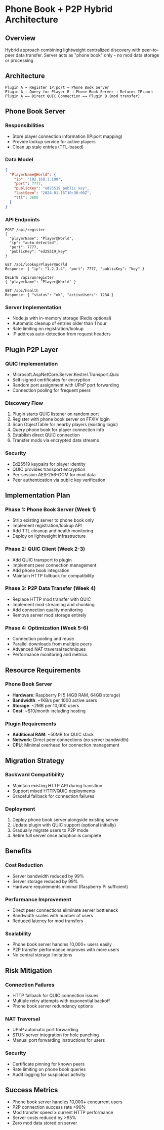 # Phone Book + P2P Hybrid Architecture

## Overview

Hybrid approach combining lightweight centralized discovery with peer-to-peer data transfer. Server acts as "phone book" only - no mod data storage or processing.

## Architecture

```
Plugin A → Register IP:port → Phone Book Server
Plugin A → Query for Player B → Phone Book Server → Returns IP:port
Plugin A ←→ Direct QUIC Connection ←→ Plugin B (mod transfer)
```

## Phone Book Server

### Responsibilities
- Store player connection information (IP:port mapping)
- Provide lookup service for active players
- Clean up stale entries (TTL-based)

### Data Model
```json
{
  "PlayerName@World": {
    "ip": "192.168.1.100",
    "port": 7777,
    "publicKey": "ed25519_public_key",
    "lastSeen": "2024-01-15T10:30:00Z",
    "ttl": 3600
  }
}
```

### API Endpoints
```
POST /api/register
{
  "playerName": "Player@World",
  "ip": "auto-detected",
  "port": 7777,
  "publicKey": "ed25519_key"
}

GET /api/lookup/Player@World
Response: { "ip": "1.2.3.4", "port": 7777, "publicKey": "key" }

DELETE /api/unregister
{ "playerName": "Player@World" }

GET /api/health
Response: { "status": "ok", "activeUsers": 1234 }
```

### Server Implementation
- Node.js with in-memory storage (Redis optional)
- Automatic cleanup of entries older than 1 hour
- Rate limiting on registration/lookup
- IP address auto-detection from request headers

## Plugin P2P Layer

### QUIC Implementation
- Microsoft.AspNetCore.Server.Kestrel.Transport.Quic
- Self-signed certificates for encryption
- Random port assignment with UPnP port forwarding
- Connection pooling for frequent peers

### Discovery Flow
1. Plugin starts QUIC listener on random port
2. Register with phone book server on FFXIV login
3. Scan ObjectTable for nearby players (existing logic)
4. Query phone book for player connection info
5. Establish direct QUIC connection
6. Transfer mods via encrypted data streams

### Security
- Ed25519 keypairs for player identity
- QUIC provides transport encryption
- Per-session AES-256-GCM for mod data
- Peer authentication via public key verification

## Implementation Plan

### Phase 1: Phone Book Server (Week 1)
- Strip existing server to phone book only
- Implement registration/lookup API
- Add TTL cleanup and health monitoring
- Deploy on lightweight infrastructure

### Phase 2: QUIC Client (Week 2-3)
- Add QUIC transport to plugin
- Implement peer connection management
- Add phone book integration
- Maintain HTTP fallback for compatibility

### Phase 3: P2P Data Transfer (Week 4)
- Replace HTTP mod transfer with QUIC
- Implement mod streaming and chunking
- Add connection quality monitoring
- Remove server mod storage entirely

### Phase 4: Optimization (Week 5-6)
- Connection pooling and reuse
- Parallel downloads from multiple peers
- Advanced NAT traversal techniques
- Performance monitoring and metrics

## Resource Requirements

### Phone Book Server
- **Hardware**: Raspberry Pi 5 (4GB RAM, 64GB storage)
- **Bandwidth**: ~1KB/s per 1000 active users
- **Storage**: ~2MB per 10,000 users
- **Cost**: ~$10/month including hosting

### Plugin Requirements
- **Additional RAM**: ~50MB for QUIC stack
- **Network**: Direct peer connections (no server bandwidth)
- **CPU**: Minimal overhead for connection management

## Migration Strategy

### Backward Compatibility
- Maintain existing HTTP API during transition
- Support mixed HTTP/QUIC deployments
- Graceful fallback for connection failures

### Deployment
1. Deploy phone book server alongside existing server
2. Update plugin with QUIC support (optional initially)
3. Gradually migrate users to P2P mode
4. Retire full server once adoption is complete

## Benefits

### Cost Reduction
- Server bandwidth reduced by 99%
- Server storage reduced by 99%
- Hardware requirements minimal (Raspberry Pi sufficient)

### Performance Improvement
- Direct peer connections eliminate server bottleneck
- Bandwidth scales with number of users
- Reduced latency for mod transfers

### Scalability
- Phone book server handles 10,000+ users easily
- P2P transfer performance improves with more users
- No central storage limitations

## Risk Mitigation

### Connection Failures
- HTTP fallback for QUIC connection issues
- Multiple retry attempts with exponential backoff
- Phone book server redundancy options

### NAT Traversal
- UPnP automatic port forwarding
- STUN server integration for hole punching
- Manual port forwarding instructions for users

### Security
- Certificate pinning for known peers
- Rate limiting on phone book queries
- Audit logging for suspicious activity

## Success Metrics

- Phone book server handles 10,000+ concurrent users
- P2P connection success rate >90%
- Mod transfer speed ≥ current HTTP performance
- Server costs reduced by >95%
- Zero mod data stored on server